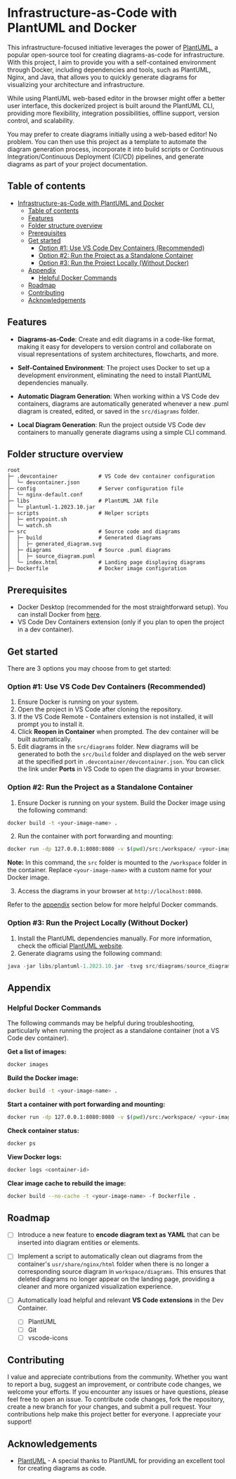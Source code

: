 # Infrastructure-as-Code with PlantUML and Docker

This infrastructure-focused initiative leverages the power of [PlantUML](https://plantuml.com/), a popular open-source tool for creating diagrams-as-code for infrastructure. With this project, I aim to provide you with a self-contained environment through Docker, including dependencies and tools, such as PlantUML, Nginx, and Java, that allows you to quickly generate diagrams for visualizing your architecture and infrastructure.

While using PlantUML web-based editor in the browser might offer a better user interface, this dockerized project is built around the PlantUML CLI, providing more flexibility, integration possibilities, offline support, version control, and scalability.

You may prefer to create diagrams initially using a web-based editor! No problem. You can then use this project as a template to automate the diagram generation process, incorporate it into build scripts or Continuous Integration/Continuous Deployment (CI/CD) pipelines, and generate diagrams as part of your project documentation.

## Table of contents

- [Infrastructure-as-Code with PlantUML and Docker](#infrastructure-as-code-with-plantuml-and-docker)
  - [Table of contents](#table-of-contents)
  - [Features](#features)
  - [Folder structure overview](#folder-structure-overview)
  - [Prerequisites](#prerequisites)
  - [Get started](#get-started)
    - [Option #1: Use VS Code Dev Containers (Recommended)](#option-1-use-vs-code-dev-containers-recommended)
    - [Option #2: Run the Project as a Standalone Container](#option-2-run-the-project-as-a-standalone-container)
    - [Option #3: Run the Project Locally (Without Docker)](#option-3-run-the-project-locally-without-docker)
  - [Appendix](#appendix)
    - [Helpful Docker Commands](#helpful-docker-commands)
  - [Roadmap](#roadmap)
  - [Contributing](#contributing)
  - [Acknowledgements](#acknowledgements)

## Features

- **Diagrams-as-Code**: Create and edit diagrams in a code-like format, making it easy for developers to version control and collaborate on visual representations of system architectures, flowcharts, and more.

- **Self-Contained Environment**: The project uses Docker to set up a development environment, eliminating the need to install PlantUML dependencies manually.

- **Automatic Diagram Generation**: When working within a VS Code dev containers, diagrams are automatically generated whenever a new .puml diagram is created, edited, or saved in the `src/diagrams` folder.

- **Local Diagram Generation**: Run the project outside VS Code dev containers to manually generate diagrams using a simple CLI command.

## Folder structure overview

```plaintext
root
├─ .devcontainer             # VS Code dev container configuration
│  └─ devcontainer.json
├─ config                    # Server configuration file
│  └─ nginx-default.conf
├─ libs                      # PlantUML JAR file
│  └─ plantuml-1.2023.10.jar
├─ scripts                   # Helper scripts
│  ├─ entrypoint.sh
│  └─ watch.sh
├─ src                       # Source code and diagrams
│  ├─ build                  # Generated diagrams
│  │  ├─ generated_diagram.svg
│  ├─ diagrams               # Source .puml diagrams
│  │  ├─ source_diagram.puml
│  └─ index.html             # Landing page displaying diagrams
├─ Dockerfile                # Docker image configuration
```

## Prerequisites

- Docker Desktop (recommended for the most straightforward setup). You can install Docker from [here](https://www.docker.com/products/docker-desktop/).
- VS Code Dev Containers extension (only if you plan to open the project in a dev container).

## Get started

There are 3 options you may choose from to get started:

### Option #1: Use VS Code Dev Containers (Recommended)

1. Ensure Docker is running on your system.
1. Open the project in VS Code after cloning the repository.
1. If the VS Code Remote - Containers extension is not installed, it will prompt you to install it.
1. Click **Reopen in Container** when prompted. The dev container will be built automatically.
1. Edit diagrams in the `src/diagrams` folder. New diagrams will be generated to both the `src/build` folder and displayed on the web server at the specified port in `.devcontainer/devcontainer.json`. You can click the link under **Ports** in VS Code to open the diagrams in your browser.

### Option #2: Run the Project as a Standalone Container

1. Ensure Docker is running on your system.
   Build the Docker image using the following command:

```bash
docker build -t <your-image-name> .
```

2. Run the container with port forwarding and mounting:

```bash
docker run -dp 127.0.0.1:8080:8080 -v $(pwd)/src:/workspace/ <your-image-name>:latest
```

**Note:** In this command, the `src` folder is mounted to the `/workspace` folder in the container. Replace `<your-image-name>` with a custom name for your Docker image.

3. Access the diagrams in your browser at `http://localhost:8080`.

Refer to the [appendix](#appendix) section below for more helpful Docker commands.

### Option #3: Run the Project Locally (Without Docker)

1. Install the PlantUML dependencies manually. For more information, check the official [PlantUML website](https://plantuml.com/).
2. Generate diagrams using the following command:

```java
java -jar libs/plantuml-1.2023.10.jar -tsvg src/diagrams/source_diagram.puml -o src/build
```

## Appendix

### Helpful Docker Commands

The following commands may be helpful during troubleshooting, particularly when running the project as a standalone container (not a VS Code dev container).

**Get a list of images:**

```bash
docker images
```

**Build the Docker image:**

```bash
docker build -t <your-image-name> .
```

**Start a container with port forwarding and mounting:**

```bash
docker run -dp 127.0.0.1:8080:8080 -v $(pwd)/src:/workspace/ <your-image-name>:latest

```

**Check container status:**

```bash
docker ps
```

**View Docker logs:**

```bash
docker logs <container-id>
```

**Clear image cache to rebuild the image:**

```bash
docker build --no-cache -t <your-image-name> -f Dockerfile .
```

## Roadmap

- [ ] Introduce a new feature to **encode diagram text as YAML** that can be inserted into diagram entities or elements.

- [ ] Implement a script to automatically clean out diagrams from the container's `usr/share/nginx/html` folder when there is no longer a corresponding source diagram in `workspace/diagrams`. This ensures that deleted diagrams no longer appear on the landing page, providing a cleaner and more organized visualization experience.

- [ ] Automatically load helpful and relevant **VS Code extensions** in the Dev Container.
  - [ ] PlantUML
  - [ ] Git
  - [ ] vscode-icons

## Contributing

I value and appreciate contributions from the community. Whether you want to report a bug, suggest an improvement, or contribute code changes, we welcome your efforts. If you encounter any issues or have questions, please feel free to open an issue. To contribute code changes, fork the repository, create a new branch for your changes, and submit a pull request. Your contributions help make this project better for everyone. I appreciate your support!

## Acknowledgements

- [PlantUML](https://plantuml.com/) - A special thanks to PlantUML for providing an excellent tool for creating diagrams as code.
